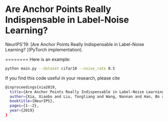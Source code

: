 # Are Anchor Points Really Indispensable in Label-Noise Learning? 
NeurIPS'19: [Are Anchor Points Really Indispensable in Label-Noise Learning? ](PyTorch implementation).

========
Here is an example: 
```bash
python main.py --dataset cifar10 --noise_rate 0.5
```

If you find this code useful in your research, please cite  
```bash
@inproceedings{xia2019,
  title={Are Anchor Points Really Indispensable in Label-Noise Learning?},
  author={Xia, Xiaobo and Liu, Tongliang and Wang, Nannan and Han, Bo and Gong, Chen and Niu, Gang and Sugiyama, Masashi},
  booktitle={NeurIPS},
  pages={1--2},
  year={2019}
}
```  

